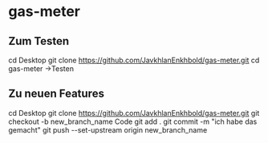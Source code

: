 # gas-meter

## Zum Testen
cd Desktop 
git clone https://github.com/JavkhlanEnkhbold/gas-meter.git
cd gas-meter 
->Testen


## Zu neuen Features
cd Desktop git clone https://github.com/JavkhlanEnkhbold/gas-meter.git
git checkout -b new_branch_name
Code
git add .
git commit -m "ich habe das gemacht"
git push --set-upstream origin new_branch_name
